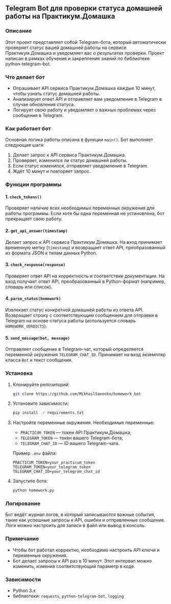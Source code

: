 ## Telegram Bot для проверки статуса домашней работы на Практикум.Домашка

### Описание
Этот проект представляет собой Telegram-бота, который автоматически проверяет статус вашей домашней работы на сервисе Практикум.Домашка и уведомляет вас о результатах проверки. Проект написан в рамках обучения и закрепления знаний по библиотеке python-telegram-bot.

### Что делает бот
- Опрашивает API сервиса Практикум.Домашка каждые 10 минут, чтобы узнать статус домашней работы.
- Анализирует ответ API и отправляет вам уведомление в Telegram в случае обновления статуса.
- Логирует свою работу и уведомляет о важных проблемах через сообщения в Telegram.

### Как работает бот
Основная логика работы описана в функции `main()`. Бот выполняет следующие шаги:
1. Делает запрос к API сервиса Практикум.Домашка.
2. Проверяет, изменился ли статус домашней работы.
3. Если статус изменился, отправляет уведомление в Telegram.
4. Ждёт 10 минут и повторяет запрос.

### Функции программы

#### 1. `check_tokens()`
Проверяет наличие всех необходимых переменных окружения для работы программы. Если хотя бы одна переменная не установлена, бот прекращает свою работу.

#### 2. `get_api_answer(timestamp)`
Делает запрос к API сервиса Практикум.Домашка. На вход принимает временную метку (`timestamp`) и возвращает ответ API, преобразованный из формата JSON к типам данных Python.

#### 3. `check_response(response)`
Проверяет ответ API на корректность и соответствие документации. На вход получает ответ API, преобразованный в Python-формат (например, словарь или список). 

#### 4. `parse_status(homework)`
Извлекает статус конкретной домашней работы из ответа API. Возвращает строку с соответствующим сообщением для отправки в Telegram на основе статуса работы (используется словарь `HOMEWORK_VERDICTS`).

#### 5. `send_message(bot, message)`
Отправляет сообщение в Telegram-чат, который определяется переменной окружения `TELEGRAM_CHAT_ID`. Принимает на вход экземпляр класса `Bot` и текст сообщения.

### Установка

1. Клонируйте репозиторий:
    ```bash
    git clone https://github.com/MikhailSavenko/homework_bot
    ```

2. Установите зависимости:
    ```bash
    pip install -r requirements.txt
    ```

3. Настройте переменные окружения. Необходимые переменные:
   - `PRACTICUM_TOKEN` — токен API Практикум.Домашка;
   - `TELEGRAM_TOKEN` — токен вашего Telegram-бота;
   - `TELEGRAM_CHAT_ID` — ID вашего Telegram-чата.

   Пример `.env` файла:
   ```
   PRACTICUM_TOKEN=your_practicum_token
   TELEGRAM_TOKEN=your_telegram_token
   TELEGRAM_CHAT_ID=your_telegram_chat_id
   ```

4. Запустите бота:
    ```bash
    python homework.py
    ```

### Логирование
Бот ведёт журнал логов, в который записываются важные события, такие как успешные запросы к API, ошибки и отправленные сообщения. Логи можно настроить для записи в файл или вывод в консоль.

### Примечание
- Чтобы бот работал корректно, необходимо настроить API ключи и переменные окружения.
- Бот делает запросы к API раз в 10 минут. Этот интервал можно изменить, изменив соответствующий параметр в коде.

### Зависимости
- Python 3.x
- библиотеки: `requests`, `python-telegram-bot`, `logging`

